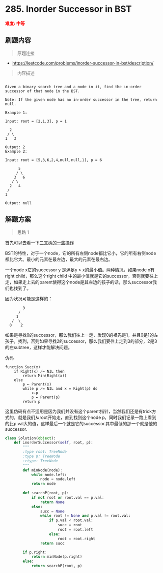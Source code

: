 # 285. Inorder Successor in BST

**<font color=red>难度: 中等</font>**

## 刷题内容

> 原题连接

* https://leetcode.com/problems/inorder-successor-in-bst/description/

> 内容描述

```

Given a binary search tree and a node in it, find the in-order successor of that node in the BST.

Note: If the given node has no in-order successor in the tree, return null.

Example 1:

Input: root = [2,1,3], p = 1

  2
 / \
1   3

Output: 2
Example 2:

Input: root = [5,3,6,2,4,null,null,1], p = 6

      5
     / \
    3   6
   / \
  2   4
 /   
1

Output: null
```

## 解题方案

> 思路 1

首先可以去看一下[二叉树的一些操作](https://github.com/apachecn/LeetCode/blob/master/docs/Leetcode_Solutions/Summarization/%E4%BA%8C%E5%8F%89%E6%A0%91%E7%9A%84%E4%B8%80%E4%BA%9B%E6%93%8D%E4%BD%9C.md)

BST的特性，对于一个node，它的所有左侧node都比它小，它的所有右侧node都比它大。最小的元素在最左边，最大的元素在最右边。

一个node x它的successor y 是满足y > x的最小值。两种情况，如果node x有right child，那么这个right child 中的最小值就是它的successor，否则就要往上走，如果走上去的parent使得这个node是其左边的孩子的话，那么successor我们也找到了。


因为状况可能是这样的：

```
		3
	  /
	 1
   /  \
  0	   2
```

如果是寻找0的successor，那么我们往上一走，发现0的祖先是1，并且0是1的左孩子，找到，否则如果寻找2的successor，那么我们要往上走到3的部分，2是3的左subtree，这样才能解决问题。

伪码

```
function Succ(x)	
	if Right(x) ̸= NIL then		
		return Min(Right(x)) 	
	else		
		p ← Parent(x)		
		while p ̸= NIL and x = Right(p) do			
			x←p			
			p ← Parent(p) 
		return p
```

这里伪码有点不适用是因为我们并没有这个parent指针，当然我们还是有trick方式的，就是我们从root开始走，直到找到这个node p，同时我们记录一路上看到的比p.val大的值，这样最后一个就是它的successor.其中最低的那一个就是他的successor.



```python
class Solution(object):
    def inorderSuccessor(self, root, p):
        """
        :type root: TreeNode
        :type p: TreeNode
        :rtype: TreeNode
        """
        def minNode(node):
            while node.left:
                node = node.left
            return node
            
        def searchP(root, p):
            if not root or root.val == p.val:
                return None
            else:
                succ = None
                while root != None and p.val != root.val:
                    if p.val < root.val:
                        succ = root
                        root = root.left
                    else:
                        root = root.right
                return succ

        if p.right:
            return minNode(p.right)
        else:
            return searchP(root, p)
```

